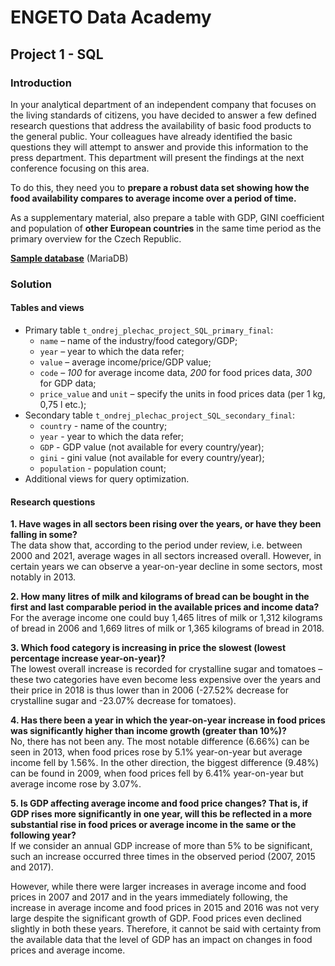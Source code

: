 # **ENGETO Data Academy** 
## **Project 1 - SQL**
### Introduction
In your analytical department of an independent company that focuses on the living standards of citizens, you have decided to answer a few defined research questions that address the availability of basic food products to the general public. Your colleagues have already identified the basic questions they will attempt to answer and provide this information to the press department. This department will present the findings at the next conference focusing on this area.

To do this, they need you to **prepare a robust data set showing how the food availability compares to average income over a period of time.**

As a supplementary material, also prepare a table with GDP, GINI coefficient and population of **other European countries** in the same time period as the primary overview for the Czech Republic.

[**Sample database**](https://drive.google.com/file/d/1VDZ0OtOZPYq-ti4euEv7sphm0Gca4Cdr/view?usp=sharing) (MariaDB)

### Solution
#### Tables and views
- Primary table `t_ondrej_plechac_project_SQL_primary_final`:
    - `name` – name of the industry/food category/GDP;
    - `year` – year to which the data refer;
    - `value` – average income/price/GDP value;
    - `code` – *100* for average income data, *200* for food prices data, *300* for GDP data;
    - `price_value` and `unit` – specify the units in food prices data (per 1 kg, 0,75 l etc.);
- Secondary table `t_ondrej_plechac_project_SQL_secondary_final`:
    - `country` - name of the country;
    - `year` - year to which the data refer;
    - `GDP` - GDP value (not available for every country/year);
    - `gini` - gini value (not available for every country/year);
    - `population` - population count;
- Additional views for query optimization.

#### Research questions
**1. Have wages in all sectors been rising over the years, or have they been falling in some?**  
The data show that, according to the period under review, i.e. between 2000 and 2021, average wages in all sectors increased overall. However, in certain years we can observe a year-on-year decline in some sectors, most notably in 2013.

**2. How many litres of milk and kilograms of bread can be bought in the first and last comparable period in the available prices and income data?**  
For the average income one could buy 1,465 litres of milk or 1,312 kilograms of bread in 2006 and 1,669 litres of milk or 1,365 kilograms of bread in 2018.

**3. Which food category is increasing in price the slowest (lowest percentage increase year-on-year)?**  
The lowest overall increase is recorded for crystalline sugar and tomatoes – these two categories have even become less expensive over the years and their price in 2018 is thus lower than in 2006 (-27.52% decrease for crystalline sugar and -23.07% decrease for tomatoes).

**4. Has there been a year in which the year-on-year increase in food prices was significantly higher than income growth (greater than 10%)?**  
No, there has not been any. The most notable difference (6.66%) can be seen in 2013, when food prices rose by 5.1% year-on-year but average income fell by 1.56%. In the other direction, the biggest difference (9.48%) can be found in 2009, when food prices fell by 6.41% year-on-year but average income rose by 3.07%.

**5. Is GDP affecting average income and food price changes? That is, if GDP rises more significantly in one year, will this be reflected in a more substantial rise in food prices or average income in the same or the following year?**  
If we consider an annual GDP increase of more than 5% to be significant, such an increase occurred three times in the observed period (2007, 2015 and 2017).

However, while there were larger increases in average income and food prices in 2007 and 2017 and in the years immediately following, the increase in average income and food prices in 2015 and 2016 was not very large despite the significant growth of GDP. Food prices even declined slightly in both these years. Therefore, it cannot be said with certainty from the available data that the level of GDP has an impact on changes in food prices and average income.




